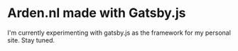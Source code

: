 # Arden.nl made with Gatsby.js
I'm currently experimenting with gatsby.js as the framework for my personal site. 
Stay tuned.